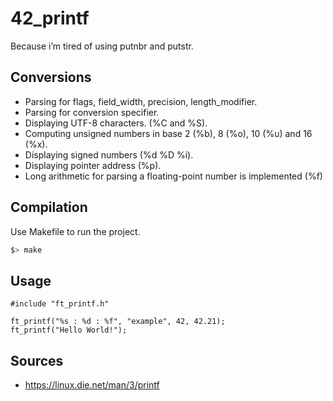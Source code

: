 # 42_printf
Because i’m tired of using putnbr and putstr.

## Conversions

* Parsing for flags, field_width, precision, length_modifier.
* Parsing for conversion specifier.
* Displaying UTF-8 characters. (%C and %S).
* Computing unsigned numbers in base 2 (%b), 8 (%o), 10 (%u) and 16 (%x).
* Displaying signed numbers (%d %D %i).
* Displaying pointer address (%p).
* Long arithmetic for parsing a floating-point number is implemented (%f)

## Compilation

Use Makefile to run the project.

```bash
$> make

```

## Usage
```
#include "ft_printf.h"

ft_printf("%s : %d : %f", "example", 42, 42.21);
ft_printf("Hello World!");
```

## Sources
* https://linux.die.net/man/3/printf
